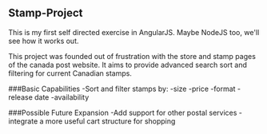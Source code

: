 ## Stamp-Project

This is my first self directed exercise in AngularJS. Maybe NodeJS too, we'll see how it works out.

This project was founded out of frustration with the store and stamp pages of the canada post website. It aims to provide advanced search sort and filtering for current Canadian stamps.

###Basic Capabilities
  -Sort and filter stamps by:
    -size
    -price
    -format
    -release date
    -availability

###Possible Future Expansion
  -Add support for other postal services
  -integrate a more useful cart structure for shopping
